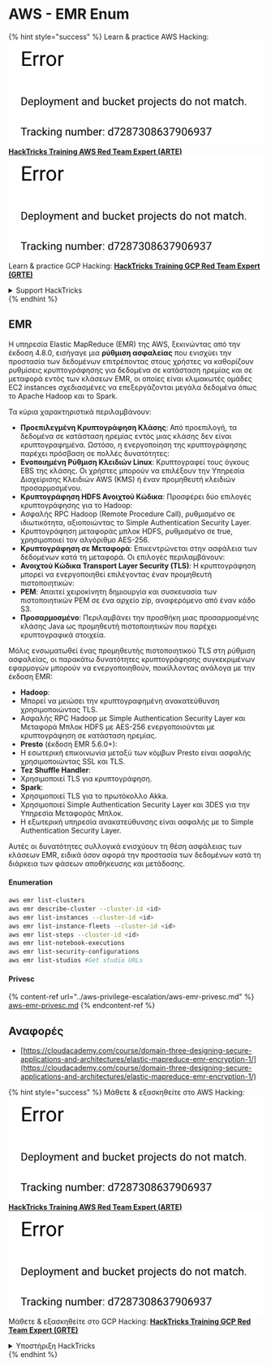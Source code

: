# AWS - EMR Enum

{% hint style="success" %}
Learn & practice AWS Hacking:<img src="../../../.gitbook/assets/image (1) (1).png" alt="" data-size="line">[**HackTricks Training AWS Red Team Expert (ARTE)**](https://training.hacktricks.xyz/courses/arte)<img src="../../../.gitbook/assets/image (1) (1).png" alt="" data-size="line">\
Learn & practice GCP Hacking: <img src="../../../.gitbook/assets/image (2).png" alt="" data-size="line">[**HackTricks Training GCP Red Team Expert (GRTE)**<img src="../../../.gitbook/assets/image (2).png" alt="" data-size="line">](https://training.hacktricks.xyz/courses/grte)

<details>

<summary>Support HackTricks</summary>

* Check the [**subscription plans**](https://github.com/sponsors/carlospolop)!
* **Join the** 💬 [**Discord group**](https://discord.gg/hRep4RUj7f) or the [**telegram group**](https://t.me/peass) or **follow** us on **Twitter** 🐦 [**@hacktricks\_live**](https://twitter.com/hacktricks\_live)**.**
* **Share hacking tricks by submitting PRs to the** [**HackTricks**](https://github.com/carlospolop/hacktricks) and [**HackTricks Cloud**](https://github.com/carlospolop/hacktricks-cloud) github repos.

</details>
{% endhint %}

## EMR

Η υπηρεσία Elastic MapReduce (EMR) της AWS, ξεκινώντας από την έκδοση 4.8.0, εισήγαγε μια **ρύθμιση ασφαλείας** που ενισχύει την προστασία των δεδομένων επιτρέποντας στους χρήστες να καθορίζουν ρυθμίσεις κρυπτογράφησης για δεδομένα σε κατάσταση ηρεμίας και σε μεταφορά εντός των κλάσεων EMR, οι οποίες είναι κλιμακωτές ομάδες EC2 instances σχεδιασμένες να επεξεργάζονται μεγάλα δεδομένα όπως το Apache Hadoop και το Spark.

Τα κύρια χαρακτηριστικά περιλαμβάνουν:

* **Προεπιλεγμένη Κρυπτογράφηση Κλάσης**: Από προεπιλογή, τα δεδομένα σε κατάσταση ηρεμίας εντός μιας κλάσης δεν είναι κρυπτογραφημένα. Ωστόσο, η ενεργοποίηση της κρυπτογράφησης παρέχει πρόσβαση σε πολλές δυνατότητες:
* **Ενοποιημένη Ρύθμιση Κλειδιών Linux**: Κρυπτογραφεί τους όγκους EBS της κλάσης. Οι χρήστες μπορούν να επιλέξουν την Υπηρεσία Διαχείρισης Κλειδιών AWS (KMS) ή έναν προμηθευτή κλειδιών προσαρμοσμένου.
* **Κρυπτογράφηση HDFS Ανοιχτού Κώδικα**: Προσφέρει δύο επιλογές κρυπτογράφησης για το Hadoop:
* Ασφαλής RPC Hadoop (Remote Procedure Call), ρυθμισμένο σε ιδιωτικότητα, αξιοποιώντας το Simple Authentication Security Layer.
* Κρυπτογράφηση μεταφοράς μπλοκ HDFS, ρυθμισμένο σε true, χρησιμοποιεί τον αλγόριθμο AES-256.
* **Κρυπτογράφηση σε Μεταφορά**: Επικεντρώνεται στην ασφάλεια των δεδομένων κατά τη μεταφορά. Οι επιλογές περιλαμβάνουν:
* **Ανοιχτού Κώδικα Transport Layer Security (TLS)**: Η κρυπτογράφηση μπορεί να ενεργοποιηθεί επιλέγοντας έναν προμηθευτή πιστοποιητικών:
* **PEM**: Απαιτεί χειροκίνητη δημιουργία και συσκευασία των πιστοποιητικών PEM σε ένα αρχείο zip, αναφερόμενο από έναν κάδο S3.
* **Προσαρμοσμένο**: Περιλαμβάνει την προσθήκη μιας προσαρμοσμένης κλάσης Java ως προμηθευτή πιστοποιητικών που παρέχει κρυπτογραφικά στοιχεία.

Μόλις ενσωματωθεί ένας προμηθευτής πιστοποιητικού TLS στη ρύθμιση ασφαλείας, οι παρακάτω δυνατότητες κρυπτογράφησης συγκεκριμένων εφαρμογών μπορούν να ενεργοποιηθούν, ποικίλλοντας ανάλογα με την έκδοση EMR:

* **Hadoop**:
* Μπορεί να μειώσει την κρυπτογραφημένη ανακατεύθυνση χρησιμοποιώντας TLS.
* Ασφαλής RPC Hadoop με Simple Authentication Security Layer και Μεταφορά Μπλοκ HDFS με AES-256 ενεργοποιούνται με κρυπτογράφηση σε κατάσταση ηρεμίας.
* **Presto** (έκδοση EMR 5.6.0+):
* Η εσωτερική επικοινωνία μεταξύ των κόμβων Presto είναι ασφαλής χρησιμοποιώντας SSL και TLS.
* **Tez Shuffle Handler**:
* Χρησιμοποιεί TLS για κρυπτογράφηση.
* **Spark**:
* Χρησιμοποιεί TLS για το πρωτόκολλο Akka.
* Χρησιμοποιεί Simple Authentication Security Layer και 3DES για την Υπηρεσία Μεταφοράς Μπλοκ.
* Η εξωτερική υπηρεσία ανακατεύθυνσης είναι ασφαλής με το Simple Authentication Security Layer.

Αυτές οι δυνατότητες συλλογικά ενισχύουν τη θέση ασφάλειας των κλάσεων EMR, ειδικά όσον αφορά την προστασία των δεδομένων κατά τη διάρκεια των φάσεων αποθήκευσης και μετάδοσης.

#### Enumeration
```bash
aws emr list-clusters
aws emr describe-cluster --cluster-id <id>
aws emr list-instances --cluster-id <id>
aws emr list-instance-fleets --cluster-id <id>
aws emr list-steps --cluster-id <id>
aws emr list-notebook-executions
aws emr list-security-configurations
aws emr list-studios #Get studio URLs
```
#### Privesc

{% content-ref url="../aws-privilege-escalation/aws-emr-privesc.md" %}
[aws-emr-privesc.md](../aws-privilege-escalation/aws-emr-privesc.md)
{% endcontent-ref %}

## Αναφορές

* [https://cloudacademy.com/course/domain-three-designing-secure-applications-and-architectures/elastic-mapreduce-emr-encryption-1/](https://cloudacademy.com/course/domain-three-designing-secure-applications-and-architectures/elastic-mapreduce-emr-encryption-1/)

{% hint style="success" %}
Μάθετε & εξασκηθείτε στο AWS Hacking:<img src="../../../.gitbook/assets/image (1) (1).png" alt="" data-size="line">[**HackTricks Training AWS Red Team Expert (ARTE)**](https://training.hacktricks.xyz/courses/arte)<img src="../../../.gitbook/assets/image (1) (1).png" alt="" data-size="line">\
Μάθετε & εξασκηθείτε στο GCP Hacking: <img src="../../../.gitbook/assets/image (2).png" alt="" data-size="line">[**HackTricks Training GCP Red Team Expert (GRTE)**<img src="../../../.gitbook/assets/image (2).png" alt="" data-size="line">](https://training.hacktricks.xyz/courses/grte)

<details>

<summary>Υποστήριξη HackTricks</summary>

* Ελέγξτε τα [**σχέδια συνδρομής**](https://github.com/sponsors/carlospolop)!
* **Εγγραφείτε στην** 💬 [**ομάδα Discord**](https://discord.gg/hRep4RUj7f) ή στην [**ομάδα telegram**](https://t.me/peass) ή **ακολουθήστε** μας στο **Twitter** 🐦 [**@hacktricks\_live**](https://twitter.com/hacktricks\_live)**.**
* **Μοιραστείτε κόλπα hacking υποβάλλοντας PRs στα** [**HackTricks**](https://github.com/carlospolop/hacktricks) και [**HackTricks Cloud**](https://github.com/carlospolop/hacktricks-cloud) github repos.

</details>
{% endhint %}
